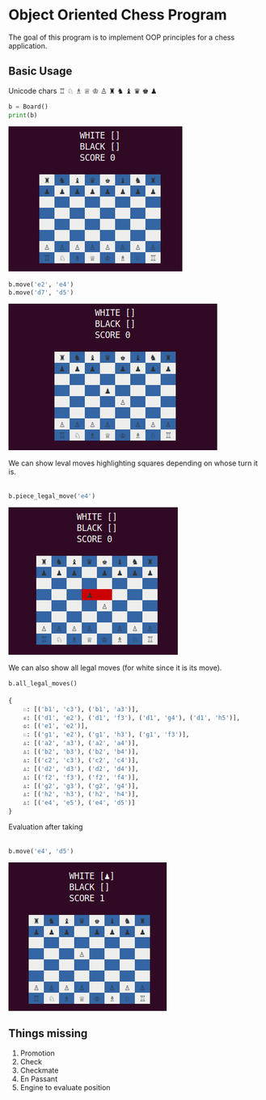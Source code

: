 # Object Oriented Chess Program

The goal of this program is to implement OOP principles for a chess application.

## Basic Usage

Unicode chars
♖  ♘  ♗  ♕  ♔  ♙
♜  ♞  ♝  ♛  ♚  ♟︎

```python
b = Board()
print(b)
```
![Board Set up](/docs/board.png?raw=true "Board")

```python
b.move('e2', 'e4')
b.move('d7', 'd5')
```
![Moves](/docs/move.png?raw=true "Moves")

We can show leval moves highlighting squares depending on whose turn it is.
```python

b.piece_legal_move('e4')

```
![Legal](/docs/legal.png?raw=true "Moves")


We can also show all legal moves (for white since it is its move).
```python
b.all_legal_moves()

{
	♘: [('b1', 'c3'), ('b1', 'a3')],
	♕: [('d1', 'e2'), ('d1', 'f3'), ('d1', 'g4'), ('d1', 'h5')],
	♔: [('e1', 'e2')],
	♘: [('g1', 'e2'), ('g1', 'h3'), ('g1', 'f3')],
	♙: [('a2', 'a3'), ('a2', 'a4')],
	♙: [('b2', 'b3'), ('b2', 'b4')],
	♙: [('c2', 'c3'), ('c2', 'c4')],
	♙: [('d2', 'd3'), ('d2', 'd4')],
	♙: [('f2', 'f3'), ('f2', 'f4')],
	♙: [('g2', 'g3'), ('g2', 'g4')],
	♙: [('h2', 'h3'), ('h2', 'h4')],
	♙: [('e4', 'e5'), ('e4', 'd5')]
}
```
Evaluation after taking
```python

b.move('e4', 'd5')

```
![Takes](/docs/takes.png?raw=true "Takes")

## Things missing
1. Promotion
2. Check
3. Checkmate
4. En Passant
5. Engine to evaluate position

